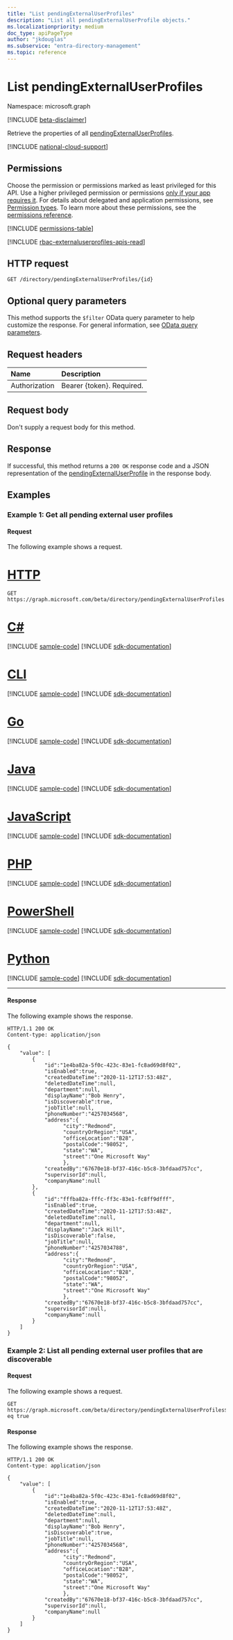 ```yaml
---
title: "List pendingExternalUserProfiles"
description: "List all pendingExternalUserProfile objects."
ms.localizationpriority: medium
doc_type: apiPageType
author: "jkdouglas"
ms.subservice: "entra-directory-management"
ms.topic: reference
---
```


# List pendingExternalUserProfiles

Namespace: microsoft.graph

[!INCLUDE [beta-disclaimer](../../includes/beta-disclaimer.md)]

Retrieve the properties of all [pendingExternalUserProfiles](../resources/pendingexternaluserprofile.md).

[!INCLUDE [national-cloud-support](../../includes/global-only.md)]

## Permissions

Choose the permission or permissions marked as least privileged for this API. Use a higher privileged permission or permissions [only if your app requires it](/graph/permissions-overview#best-practices-for-using-microsoft-graph-permissions). For details about delegated and application permissions, see [Permission types](/graph/permissions-overview#permission-types). To learn more about these permissions, see the [permissions reference](/graph/permissions-reference).

<!-- {
  "blockType": "permissions",
  "name": "directory-list-pendingexternaluserprofiles-permissions"
}
-->
[!INCLUDE [permissions-table](../includes/permissions/directory-list-pendingexternaluserprofiles-permissions.md)]

[!INCLUDE [rbac-externaluserprofiles-apis-read](../includes/rbac-for-apis/rbac-externaluserprofiles-apis-read.md)]

## HTTP request

<!-- { "blockType": "ignored" } -->

```http
GET /directory/pendingExternalUserProfiles/{id}
```

## Optional query parameters

This method supports the `$filter` OData query parameter to help customize the response. For general information, see [OData query parameters](/graph/query-parameters).

## Request headers

|Name|Description|
|:---------------|:----------|
|Authorization|Bearer {token}. Required.|

## Request body

Don't supply a request body for this method.

## Response

If successful, this method returns a `200 OK` response code and a JSON representation of the [pendingExternalUserProfile](../resources/pendingexternaluserprofile.md) in the response body.

## Examples

### Example 1: Get all pending external user profiles

#### Request

The following example shows a request.

# [HTTP](#tab/http)
<!-- {
  "blockType": "request",
  "name": "list_pendingExternalUserProfiles"
}
-->

``` http
GET https://graph.microsoft.com/beta/directory/pendingExternalUserProfiles
```

# [C#](#tab/csharp)
[!INCLUDE [sample-code](../includes/snippets/csharp/list-pendingexternaluserprofiles-csharp-snippets.md)]
[!INCLUDE [sdk-documentation](../includes/snippets/snippets-sdk-documentation-link.md)]

# [CLI](#tab/cli)
[!INCLUDE [sample-code](../includes/snippets/cli/list-pendingexternaluserprofiles-cli-snippets.md)]
[!INCLUDE [sdk-documentation](../includes/snippets/snippets-sdk-documentation-link.md)]

# [Go](#tab/go)
[!INCLUDE [sample-code](../includes/snippets/go/list-pendingexternaluserprofiles-go-snippets.md)]
[!INCLUDE [sdk-documentation](../includes/snippets/snippets-sdk-documentation-link.md)]

# [Java](#tab/java)
[!INCLUDE [sample-code](../includes/snippets/java/list-pendingexternaluserprofiles-java-snippets.md)]
[!INCLUDE [sdk-documentation](../includes/snippets/snippets-sdk-documentation-link.md)]

# [JavaScript](#tab/javascript)
[!INCLUDE [sample-code](../includes/snippets/javascript/list-pendingexternaluserprofiles-javascript-snippets.md)]
[!INCLUDE [sdk-documentation](../includes/snippets/snippets-sdk-documentation-link.md)]

# [PHP](#tab/php)
[!INCLUDE [sample-code](../includes/snippets/php/list-pendingexternaluserprofiles-php-snippets.md)]
[!INCLUDE [sdk-documentation](../includes/snippets/snippets-sdk-documentation-link.md)]

# [PowerShell](#tab/powershell)
[!INCLUDE [sample-code](../includes/snippets/powershell/list-pendingexternaluserprofiles-powershell-snippets.md)]
[!INCLUDE [sdk-documentation](../includes/snippets/snippets-sdk-documentation-link.md)]

# [Python](#tab/python)
[!INCLUDE [sample-code](../includes/snippets/python/list-pendingexternaluserprofiles-python-snippets.md)]
[!INCLUDE [sdk-documentation](../includes/snippets/snippets-sdk-documentation-link.md)]

---

#### Response

The following example shows the response.

<!-- {
  "blockType": "response",
  "truncated": true,
  "@odata.type": "Collection(microsoft.graph.pendingExternalUserProfile)"
} -->

```http
HTTP/1.1 200 OK
Content-type: application/json

{
    "value": [
        {
            "id":"1e4ba82a-5f0c-423c-83e1-fc8ad69d8f02",
            "isEnabled":true,
            "createdDateTime":"2020-11-12T17:53:48Z",
            "deletedDateTime":null,
            "department":null,
            "displayName":"Bob Henry",
            "isDiscoverable":true,
            "jobTitle":null,
            "phoneNumber":"4257034568",
            "address":{
                  "city":"Redmond",
                  "countryOrRegion":"USA",
                  "officeLocation":"B28",
                  "postalCode":"98052",
                  "state":"WA",
                  "street":"One Microsoft Way"
                  },
            "createdBy":"67670e18-bf37-416c-b5c8-3bfdaad757cc",
            "supervisorId":null,
            "companyName":null
        },
        {
            "id":"fffba82a-fffc-ff3c-83e1-fc8ff9dfff",
            "isEnabled":true,
            "createdDateTime":"2020-11-12T17:53:48Z",
            "deletedDateTime":null,
            "department":null,
            "displayName":"Jack Hill",
            "isDiscoverable":false,
            "jobTitle":null,
            "phoneNumber":"4257034788",
            "address":{
                  "city":"Redmond",
                  "countryOrRegion":"USA",
                  "officeLocation":"B28",
                  "postalCode":"98052",
                  "state":"WA",
                  "street":"One Microsoft Way"
                  },
            "createdBy":"67670e18-bf37-416c-b5c8-3bfdaad757cc",
            "supervisorId":null,
            "companyName":null
        }
    ]
}
```

### Example 2: List all pending external user profiles that are discoverable

#### Request

The following example shows a request.

<!-- {
  "blockType": "request",
  "name": "list_pendingExternalUserProfiles_filter"
}
-->

``` http
GET https://graph.microsoft.com/beta/directory/pendingExternalUserProfiles$filter=isDiscoverable eq true
```

#### Response

The following example shows the response.

<!-- {
  "blockType": "response",
  "truncated": true,
  "@odata.type": "Collection(microsoft.graph.pendingExternalUserProfile)"
} -->

```http
HTTP/1.1 200 OK
Content-type: application/json

{
    "value": [
        {
            "id":"1e4ba82a-5f0c-423c-83e1-fc8ad69d8f02",
            "isEnabled":true,
            "createdDateTime":"2020-11-12T17:53:48Z",
            "deletedDateTime":null,
            "department":null,
            "displayName":"Bob Henry",
            "isDiscoverable":true,
            "jobTitle":null,
            "phoneNumber":"4257034568",
            "address":{
                  "city":"Redmond",
                  "countryOrRegion":"USA",
                  "officeLocation":"B28",
                  "postalCode":"98052",
                  "state":"WA",
                  "street":"One Microsoft Way"
                  },
            "createdBy":"67670e18-bf37-416c-b5c8-3bfdaad757cc",
            "supervisorId":null,
            "companyName":null
        }
    ]
}
```

<!-- {
  "type": "#page.annotation",
  "description": "List pendingExternalUserProfile",
  "keywords": "",
  "section": "documentation",
  "tocPath": "",
  "suppressions": []
}-->
